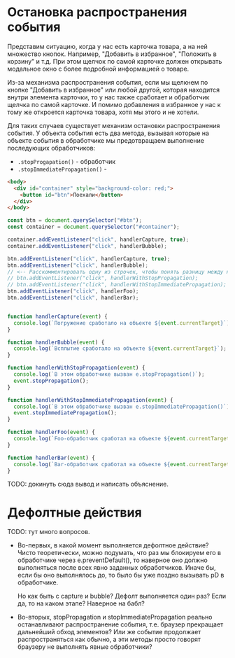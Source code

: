 # Остановка распространения события

Представим ситуацию, когда у нас есть карточка товара, а на ней множество кнопок. Например, "Добавить в избранное", "Положить в корзину" и т.д. При этом щелчок по самой карточке должен открывать модальное окно с более подробной информацией о товаре.

Из-за механизма распространения события, если мы щелкнем по кнопке "Добавить в избранное" или любой другой, которая находится внутри элемента карточки, то у нас также сработает и обработчик щелчка по самой карточке. И помимо добавления в избранное у нас к тому же откроется карточка товара, хотя мы этого и не хотели.

Для таких случаев существует механизм остановки распространения события. У объекта события есть два метода, вызывая которые на объекте события в обработчике мы предотвращаем выполнение последующих обработчиков:

* `.stopProgapation()` - обработчик 
* `.stopImmediatePropagation()` -



```html
<body>
  <div id="container" style="background-color: red;">
    <button id="btn">Поехали</button>
  </div>
</body>
```

```javascript
const btn = document.querySelector("#btn");
const container = document.querySelector("#container");

container.addEventListener("click", handlerCapture, true);
container.addEventListener("click", handlerBubble);

btn.addEventListener("click", handlerCapture, true);
btn.addEventListener("click", handlerBubble);
// <-- Расскомментировать одну из строчек, чтобы понять разницу между ними.
// btn.addEventListener("click", handlerWithStopPropagation);
// btn.addEventListener("click", handlerWithStopImmediatePropagation);
btn.addEventListener("click", handlerFoo);
btn.addEventListener("click", handlerBar);


function handlerCapture(event) {
  console.log(`Погружение сработало на объекте ${event.currentTarget}`);
}

function handlerBubble(event) {
  console.log(`Всплытие сработало на объекте ${event.currentTarget}`);
}

function handlerWithStopPropagation(event) {
  console.log(`В этом обработчике вызван e.stopPropagation()`);
  event.stopPropagation();
}

function handlerWithStopImmediatePropagation(event) {
  console.log(`В этом обработчике вызван e.stopImmediatePropagation()`);
  event.stopImmediatePropagation();
}

function handlerFoo(event) {
  console.log(`Foo-обработчик сработал на объекте ${event.currentTarget}`);
}

function handlerBar(event) {
  console.log(`Bar-обработчик сработал на объекте ${event.currentTarget}`);
}
```

TODO: докинуть сюда вывод и написать объяснение.



# Дефолтные действия

TODO: тут много вопросов.

* Во-первых, в какой момент выполняется дефолтное действие? Чисто теоретически, можно подумать, что раз мы блокируем его в обработчике через e.preventDefault(), то наверное оно должно выполняться после всех явно заданных обработчиков. Иначе бы, если бы оно выполнялось до, то было бы уже поздно вызывать pD в обработчике.

  Но как быть с capture и bubble? Дефолт выполняется один раз? Если да, то на каком этапе? Наверное на бабл?

* Во-вторых, stopPropagation и stopImmediatePropagation реально останавливают распространение события, т.е. браузер прекращает дальнейший обход элементов? Или же событие продолжает распространяться как обычно, а эти методы просто говорят браузеру не выполнять явные обработчики?